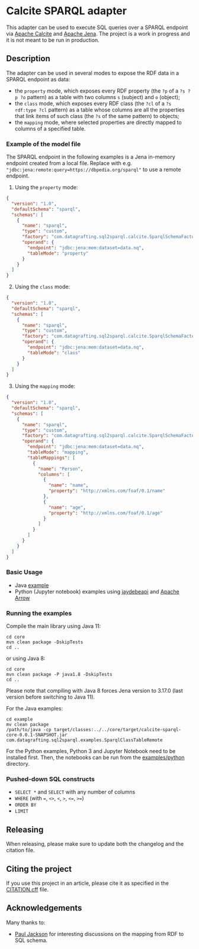 # Calcite SPARQL adapter

This adapter can be used to execute SQL queries over a SPARQL endpoint via [Apache Calcite](https://calcite.apache.org/) and [Apache Jena](https://jena.apache.org/). The project is a work in progress and it is not meant to be run in production.

## Description

The adapter can be used in several modes to expose the RDF data in a SPARQL endpoint as data:

- the `property` mode, which exposes every RDF property (the `?p` of a `?s ?p ?o` pattern) as a table with two columns `s` (subject) and `o` (object);
- the `class` mode, which exposes every RDF class (the `?cl` of a `?s rdf:type ?cl` pattern) as a table whose columns are all the properties that link items of such class (the `?s` of the same pattern) to objects;
- the `mapping` mode, where selected properties are directly mapped to columns of a specified table.

### Example of the model file

The SPARQL endpoint in the following examples is a Jena in-memory endpoint created from a local file. Replace with e.g. `"jdbc:jena:remote:query=https://dbpedia.org/sparql"` to use a remote endpoint.

1. Using the `property` mode:
```json
{
  "version": "1.0",
  "defaultSchema": "sparql",
  "schemas": [
    {
      "name": "sparql",
      "type": "custom",
      "factory": "com.datagrafting.sql2sparql.calcite.SparqlSchemaFactory",
      "operand": {
        "endpoint": "jdbc:jena:mem:dataset=data.nq",
        "tableMode": "property"
      }
    }
  ]
}
```

2. Using the `class` mode:

```json
{
  "version": "1.0",
  "defaultSchema": "sparql",
  "schemas": [
    {
      "name": "sparql",
      "type": "custom",
      "factory": "com.datagrafting.sql2sparql.calcite.SparqlSchemaFactory",
      "operand": {
        "endpoint": "jdbc:jena:mem:dataset=data.nq",
        "tableMode": "class"
      }
    }
  ]
}
```

3. Using the `mapping` mode:

```json
{
  "version": "1.0",
  "defaultSchema": "sparql",
  "schemas": [
    {
      "name": "sparql",
      "type": "custom",
      "factory": "com.datagrafting.sql2sparql.calcite.SparqlSchemaFactory",
      "operand": {
        "endpoint": "jdbc:jena:mem:dataset=data.nq",
        "tableMode": "mapping",
        "tableMappings": [
          {
            "name": "Person",
            "columns": [
              {
                "name": "name",
                "property": "http://xmlns.com/foaf/0.1/name"
              },
              {
                "name": "age",
                "property": "http://xmlns.com/foaf/0.1/age"
              }
            ]
          }
        ]
      }
    }
  ]
}
```

### Basic Usage

- Java [example](examples/java/src/main/java/com/datagrafting/sql2sparql/examples/SparqlClassTableRemote.java)
- Python (Jupyter notebook) examples using [jaydebeapi](examples/python/Query%20DBPedia%20with%20jaydebeapi.ipynb) and [Apache Arrow](examples/python/Query%20DBPedia%20with%20Apache%20Arrow.ipynb)

### Running the examples

Compile the main library using Java 11:

```shell
cd core
mvn clean package -DskipTests
cd ..
```

or using Java 8:

```shell
cd core
mvn clean package -P java1.8 -DskipTests
cd ..
```

Please note that compiling with Java 8 forces Jena version to 3.17.0 (last version before switching to Java 11). 

For the Java examples:

```shell
cd example
mv clean package
/path/to/java -cp target/classes:../../core/target/calcite-sparql-core-0.0.1-SNAPSHOT.jar com.datagrafting.sql2sparql.examples.SparqlClassTableRemote
```

For the Python examples, Python 3 and Jupyter Notebook need to be installed first. Then, the notebooks can be run from the [examples/python](examples/python) directory.

### Pushed-down SQL constructs

- `SELECT *` and `SELECT` with any number of columns
- `WHERE` (with `=`, `<>`, `<`, `>`, `<=`, `>=`)
- `ORDER BY`
- `LIMIT`

## Releasing

When releasing, please make sure to update both the changelog and the citation file.

## Citing the project

If you use this project in an article, please cite it as specified in the [CITATION.cff](./CITATION.cff) file.

## Acknowledgements

Many thanks to:

- [Paul Jackson](https://github.com/PaulJackson123) for interesting discussions on the mapping from RDF to SQL schema.
